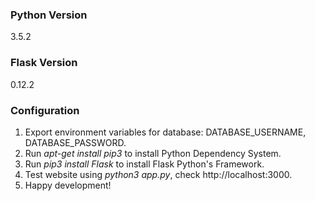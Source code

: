 ### Python Version
3.5.2

### Flask Version
0.12.2

### Configuration
1. Export environment variables for database: DATABASE_USERNAME, DATABASE_PASSWORD.
2. Run *apt-get install pip3* to install Python Dependency System.
3. Run *pip3 install Flask* to install Flask Python's Framework.
4. Test website using *python3 app.py*, check http://localhost:3000.
5. Happy development!